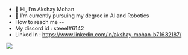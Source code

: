 - 👋 Hi, I’m Akshay Mohan 
- 🌱 I’m currently pursuing my degree in AI and Robotics
-  How to reach me -- 
- My discord id : steeel#6142
- Linked In : https://www.linkedin.com/in/akshay-mohan-b71632187/


<a href="https://www.buymeacoffee.com/akshaymohanhere"><img src="https://img.buymeacoffee.com/button-api/?text=Buy me a coffee&emoji=&slug=akshaymohanhere&button_colour=5F7FFF&font_colour=ffffff&font_family=Cookie&outline_colour=000000&coffee_colour=FFDD00"></a>

<!---
akshaymohan2000/akshaymohan2000 is a ✨ special ✨ repository because its `README.md` (this file) appears on your GitHub profile.
You can click the Preview link to take a look at your changes.
--->
